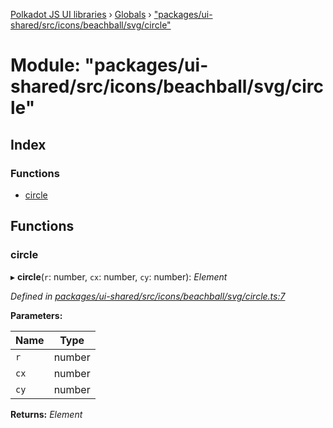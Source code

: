 [Polkadot JS UI libraries](../README.md) › [Globals](../globals.md) › ["packages/ui-shared/src/icons/beachball/svg/circle"](_packages_ui_shared_src_icons_beachball_svg_circle_.md)

# Module: "packages/ui-shared/src/icons/beachball/svg/circle"

## Index

### Functions

* [circle](_packages_ui_shared_src_icons_beachball_svg_circle_.md#circle)

## Functions

###  circle

▸ **circle**(`r`: number, `cx`: number, `cy`: number): *Element*

*Defined in [packages/ui-shared/src/icons/beachball/svg/circle.ts:7](https://github.com/polkadot-js/ui/blob/0b63b9ea/packages/ui-shared/src/icons/beachball/svg/circle.ts#L7)*

**Parameters:**

Name | Type |
------ | ------ |
`r` | number |
`cx` | number |
`cy` | number |

**Returns:** *Element*
